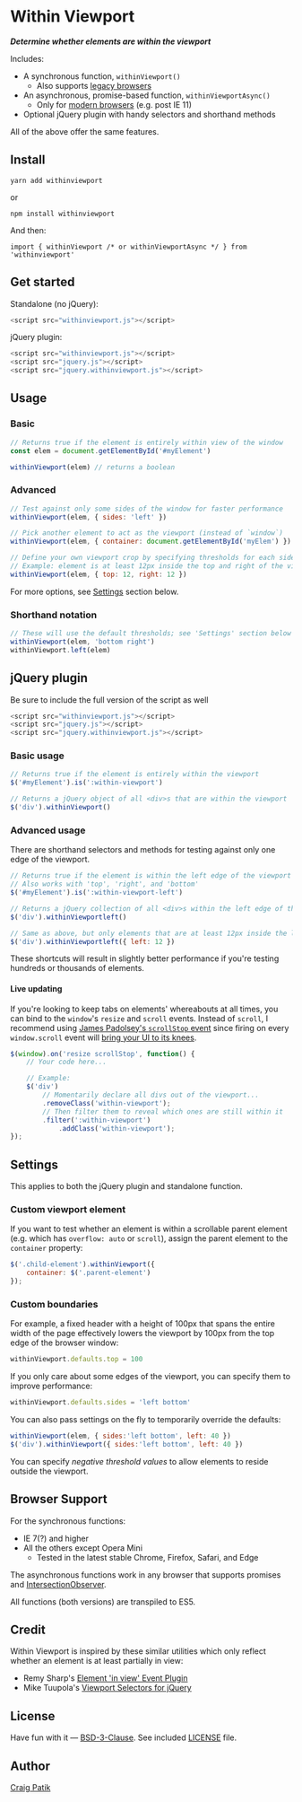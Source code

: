 # Within Viewport

***Determine whether elements are within the viewport***

Includes:

- A synchronous function, `withinViewport()`
  - Also supports [legacy browsers](#browser-support)
- An asynchronous, promise-based function, `withinViewportAsync()`
  - Only for [modern browsers](https://caniuse.com/intersectionobserver) (e.g. post IE 11)
- Optional jQuery plugin with handy selectors and shorthand methods

All of the above offer the same features.

## Install

`yarn add withinviewport`

or

`npm install withinviewport`

And then:

`import { withinViewport /* or withinViewportAsync */ } from 'withinviewport'`

## Get started

Standalone (no jQuery):

```js
<script src="withinviewport.js"></script>
```

jQuery plugin:

```js
<script src="withinviewport.js"></script>
<script src="jquery.js"></script>
<script src="jquery.withinviewport.js"></script>
```

## Usage

### Basic

```js
// Returns true if the element is entirely within view of the window
const elem = document.getElementById('#myElement')

withinViewport(elem) // returns a boolean
```

### Advanced

```js
// Test against only some sides of the window for faster performance
withinViewport(elem, { sides: 'left' })
```

```js
// Pick another element to act as the viewport (instead of `window`)
withinViewport(elem, { container: document.getElementById('myElem') })
```

```js
// Define your own viewport crop by specifying thresholds for each side
// Example: element is at least 12px inside the top and right of the viewport
withinViewport(elem, { top: 12, right: 12 })
```

For more options, see [Settings](#settings) section below.

### Shorthand notation

```js
// These will use the default thresholds; see 'Settings' section below
withinViewport(elem, 'bottom right')
withinViewport.left(elem)
```

## jQuery plugin

Be sure to include the full version of the script as well

```js
<script src="withinviewport.js"></script>
<script src="jquery.js"></script>
<script src="jquery.withinviewport.js"></script>
```

### Basic usage

```js
// Returns true if the element is entirely within the viewport
$('#myElement').is(':within-viewport')
```

```js
// Returns a jQuery object of all <div>s that are within the viewport
$('div').withinViewport()
```

### Advanced usage

There are shorthand selectors and methods for testing against only one edge of the viewport.

```js
// Returns true if the element is within the left edge of the viewport
// Also works with 'top', 'right', and 'bottom'
$('#myElement').is(':within-viewport-left')
```

```js
// Returns a jQuery collection of all <div>s within the left edge of the viewport
$('div').withinViewportleft()
```

```js
// Same as above, but only elements that are at least 12px inside the left edge
$('div').withinViewportleft({ left: 12 })
```

These shortcuts will result in slightly better performance if you're testing hundreds or thousands of elements.

#### Live updating

If you're looking to keep tabs on elements' whereabouts at all times, you can bind to the `window`'s `resize` and `scroll` events. Instead of `scroll`, I recommend using [James Padolsey's `scrollStop` event](http://james.padolsey.com/javascript/special-scroll-events-for-jquery/) since firing on every `window.scroll` event will [bring your UI to its knees](http://ejohn.org/blog/learning-from-twitter/).

```js
$(window).on('resize scrollStop', function() {
    // Your code here...

    // Example:
    $('div')
        // Momentarily declare all divs out of the viewport...
        .removeClass('within-viewport');
        // Then filter them to reveal which ones are still within it
        .filter(':within-viewport')
            .addClass('within-viewport');
});
```

## Settings

This applies to both the jQuery plugin and standalone function.

### Custom viewport element

If you want to test whether an element is within a scrollable parent element (e.g. which has `overflow: auto` or `scroll`), assign the parent element to the `container` property:

```js
$('.child-element').withinViewport({
    container: $('.parent-element')
});
```

### Custom boundaries

For example, a fixed header with a height of 100px that spans the entire width of the page effectively lowers the viewport by 100px from the top edge of the browser window:

```js
withinViewport.defaults.top = 100
```

If you only care about some edges of the viewport, you can specify them to improve performance:

```js
withinViewport.defaults.sides = 'left bottom'
```

You can also pass settings on the fly to temporarily override the defaults:

```js
withinViewport(elem, { sides:'left bottom', left: 40 })
$('div').withinViewport({ sides:'left bottom', left: 40 })
```

You can specify *negative threshold values* to allow elements to reside outside the viewport.

## Browser Support

For the synchronous functions:

- IE 7(?) and higher
- All the others except Opera Mini
  - Tested in the latest stable Chrome, Firefox, Safari, and Edge

The asynchronous functions work in any browser that supports promises and [IntersectionObserver](https://caniuse.com/intersectionobserver).

All functions (both versions) are transpiled to ES5.

## Credit

Within Viewport is inspired by these similar utilities which only reflect whether an element is at least partially in view:

- Remy Sharp's [Element 'in view' Event Plugin](http://remysharp.com/2009/01/26/element-in-view-event-plugin/)
- Mike Tuupola's [Viewport Selectors for jQuery](http://www.appelsiini.net/projects/viewport)

## License

Have fun with it &mdash; [BSD-3-Clause](https://choosealicense.com/licenses/bsd-3-clause/). See included [LICENSE](LICENSE) file.

## Author

[Craig Patik](https://patik.com)
